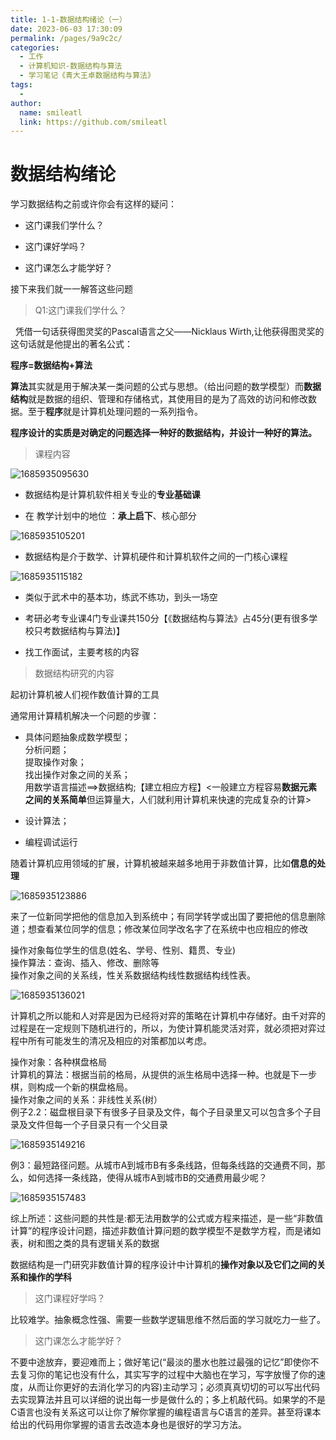 ```yaml
---
title: 1-1-数据结构绪论（一）
date: 2023-06-03 17:30:09
permalink: /pages/9a9c2c/
categories: 
  - 工作
  - 计算机知识-数据结构与算法
  - 学习笔记《青大王卓数据结构与算法》
tags: 
  - 
author: 
  name: smileatl
  link: https://github.com/smileatl
---
```

数据结构绪论
======

学习数据结构之前或许你会有这样的疑问：

*   这门课我们学什么？
    
*   这门课好学吗？
    
*   这门课怎么才能学好？
    

接下来我们就一一解答这些问题

> Q1:这门课我们学什么？

  凭借一句话获得图灵奖的Pascal语言之父——Nicklaus Wirth,让他获得图灵奖的这句话就是他提出的著名公式：

**程序=数据结构+算法**

**算法**其实就是用于解决某一类问题的公式与思想。（给出问题的数学模型）而**数据结构**就是数据的组织、管理和存储格式，其使用目的是为了高效的访问和修改数据。至于**程序**就是计算机处理问题的一系列指令。

**程序设计的实质是对确定的问题选择一种好的数据结构，并设计一种好的算法。**

> 课程内容

![1685935095630](/assets/1685935095630.png)

*   数据结构是计算机软件相关专业的**专业基础课**
    
*   在 教学计划中的地位 ：**承上启下**、核心部分
    

![1685935105201](/assets/1685935105201.png)

*   数据结构是介于数学、计算机硬件和计算机软件之间的一门核心课程
    

![1685935115182](/assets/1685935115182.png)

*   类似于武术中的基本功，练武不练功，到头一场空
    
*   考研必考专业课4门专业课共150分【《数据结构与算法》占45分(更有很多学校只考数据结构与算法)】
    
*   找工作面试，主要考核的内容
    

> 数据结构研究的内容

起初计算机被人们视作数值计算的工具

通常用计算精机解决一个问题的步骤：

*   具体问题抽象成数学模型；  
    分析问题；  
    提取操作对象；  
    找出操作对象之间的关系；  
    用数学语言描述==>数据结构;【建立相应方程】<一般建立方程容易**数据元素之间的关系简单**但运算量大，人们就利用计算机来快速的完成复杂的计算>
    
*   设计算法；
*   编程调试运行
    

随着计算机应用领域的扩展，计算机被越来越多地用于非数值计算，比如**信息的处理**

![1685935123886](/assets/1685935123886.png)

来了一位新同学把他的信息加入到系统中；有同学转学或出国了要把他的信息删除道；想查看某位同学的信息；修改某位同学改名字了在系统中也应相应的修改

操作对象每位学生的信息(姓名、学号、性别、籍贯、专业)  
操作算法：查询、插入、修改、删除等  
操作对象之间的关系线，性关系数据结构线性数据结构线性表。

![1685935136021](/assets/1685935136021.png)

计算机之所以能和人对弈是因为已经将对弈的策略在计算机中存储好。由千对弈的过程是在一定规则下随机进行的，所以，为使计算机能灵活对弈，就必须把对弈过程中所有可能发生的清况及相应的对策都加以考虑。

  

操作对象：各种棋盘格局  
计算机的算法：根据当前的格局，从提供的派生格局中选择一种。也就是下一步棋，则构成一个新的棋盘格局。  
操作对象之间的关系：非线性关系(树）  
例子2.2：磁盘根目录下有很多子目录及文件，每个子目录里又可以包含多个子目录及文件但每一个子目录只有一个父目录

![1685935149216](/assets/1685935149216.png)

例3：最短路径问题。从城市A到城市B有多条线路，但每条线路的交通费不同，那么，如何选择一条线路，使得从城市A到城市B的交通费用最少呢？

![1685935157483](/assets/1685935157483.png)

综上所述：这些问题的共性是:都无法用数学的公式或方程来描述，是一些“非数值计算”的程序设计问题，描述非数值计算问题的数学模型不是数学方程，而是诸如表，树和图之类的具有逻辑关系的数据

数据结构是一门研究非数值计算的程序设计中计算机的**操作对象以及它们之间的关系和操作的学科**

> 这门课程好学吗？

比较难学。抽象概念性强、需要一些数学逻辑思维不然后面的学习就吃力一些了。  

> 这门课怎么才能学好？

不要中途放弃，要迎难而上；做好笔记(“最淡的墨水也胜过最强的记忆”即使你不去复习你的笔记也没有什么，其实写字的过程中大脑也在学习，写字放慢了你的速度，从而让你更好的去消化学习的内容)主动学习；必须真真切切的可以写出代码去实现算法并且可以详细的说出每一步是做什么的；多上机敲代码。如果学的不是C语言也没有关系这可以让你了解你掌握的编程语言与C语言的差异。甚至将课本给出的代码用你掌握的语言去改造本身也是很好的学习方法。

  

  

